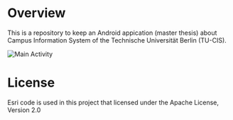# Overview
This is a repository to keep an Android appication (master thesis) about Campus Information System of the Technische Universität Berlin (TU-CIS).

![Main Activity](http://www.user.tu-berlin.de/gekko/ThesisGitHub/activeMainActivity.png)

# License
Esri code is used in this project that licensed under the Apache License, Version 2.0
